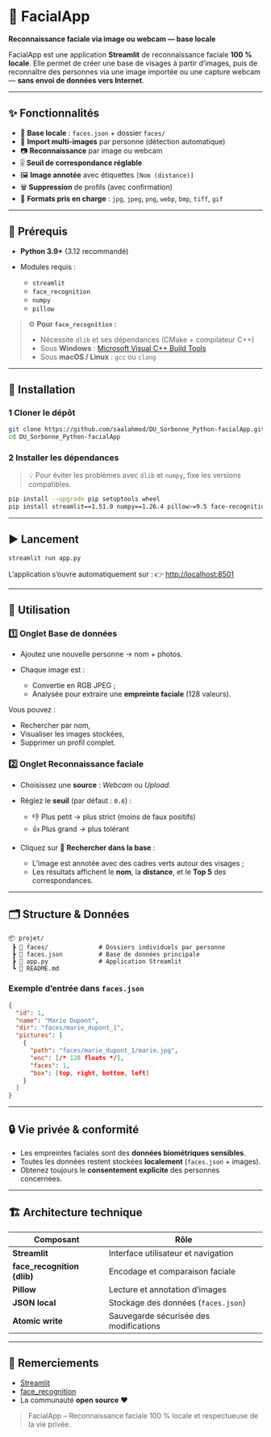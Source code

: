 # 🧠 FacialApp

**Reconnaissance faciale via image ou webcam — base locale**

FacialApp est une application **Streamlit** de reconnaissance faciale **100 % locale**.
Elle permet de créer une base de visages à partir d’images, puis de reconnaître des personnes via une image importée ou une capture webcam — **sans envoi de données vers Internet**.

---

## ✨ Fonctionnalités

* 📁 **Base locale** : `faces.json` + dossier `faces/`
* 🧍 **Import multi-images** par personne (détection automatique)
* 📷 **Reconnaissance** par image ou webcam
* 🎚️ **Seuil de correspondance réglable**
* 🖼️ **Image annotée** avec étiquettes `[Nom (distance)]`
* 🗑️ **Suppression** de profils (avec confirmation)
* 🧩 **Formats pris en charge** : `jpg`, `jpeg`, `png`, `webp`, `bmp`, `tiff`, `gif`

---

## 🧱 Prérequis

* **Python 3.9+** (3.12 recommandé)
* Modules requis :

  * `streamlit`
  * `face_recognition`
  * `numpy`
  * `pillow`

> ⚙️ **Pour `face_recognition` :**
>
> * Nécessite `dlib` et ses dépendances (CMake + compilateur C++)
> * Sous **Windows** : [Microsoft Visual C++ Build Tools](https://visualstudio.microsoft.com/visual-cpp-build-tools/)
> * Sous **macOS / Linux** : `gcc` ou `clang`

---

## 🚀 Installation

### 1️ Cloner le dépôt

```bash
git clone https://github.com/saalahmed/DU_Sorbonne_Python-facialApp.git
cd DU_Sorbonne_Python-facialApp
```

### 2 Installer les dépendances

> 💡 Pour éviter les problèmes avec `dlib` et `numpy`, fixe les versions compatibles.

```bash
pip install --upgrade pip setuptools wheel
pip install streamlit==1.51.0 numpy==1.26.4 pillow>=9.5 face-recognition==1.3.0 face_recognition_models==0.3.0
```

---

## ▶️ Lancement

```bash
streamlit run app.py
```

L’application s’ouvre automatiquement sur :
👉 [http://localhost:8501](http://localhost:8501)

---

## 🧭 Utilisation

### 1️⃣ Onglet **Base de données**

* Ajoutez une nouvelle personne → nom + photos.
* Chaque image est :

  * Convertie en RGB JPEG ;
  * Analysée pour extraire une **empreinte faciale** (128 valeurs).

Vous pouvez :

* Rechercher par nom,
* Visualiser les images stockées,
* Supprimer un profil complet.

### 2️⃣ Onglet **Reconnaissance faciale**

* Choisissez une **source** : *Webcam* ou *Upload*.
* Réglez le **seuil** (par défaut : `0.6`) :

  * 👎 Plus petit → plus strict (moins de faux positifs)
  * 👍 Plus grand → plus tolérant
* Cliquez sur 🔎 **Rechercher dans la base** :

  * L’image est annotée avec des cadres verts autour des visages ;
  * Les résultats affichent le **nom**, la **distance**, et le **Top 5** des correspondances.

---

## 🗂️ Structure & Données

```
📦 projet/
 ┣ 📁 faces/              # Dossiers individuels par personne
 ┣ 📄 faces.json          # Base de données principale
 ┣ 📄 app.py              # Application Streamlit
 ┗ 📄 README.md
```

### Exemple d’entrée dans `faces.json`

```json
{
  "id": 1,
  "name": "Marie Dupont",
  "dir": "faces/marie_dupont_1",
  "pictures": [
    {
      "path": "faces/marie_dupont_1/marie.jpg",
      "enc": [/* 128 floats */],
      "faces": 1,
      "box": [top, right, bottom, left]
    }
  ]
}
```

---

## 🔒 Vie privée & conformité

* Les empreintes faciales sont des **données biométriques sensibles**.
* Toutes les données restent stockées **localement** (`faces.json` + images).
* Obtenez toujours le **consentement explicite** des personnes concernées.

---

## 🏗️ Architecture technique

| Composant                   | Rôle                                   |
| --------------------------- | -------------------------------------- |
| **Streamlit**               | Interface utilisateur et navigation    |
| **face_recognition (dlib)** | Encodage et comparaison faciale        |
| **Pillow**                  | Lecture et annotation d’images         |
| **JSON local**              | Stockage des données (`faces.json`)    |
| **Atomic write**            | Sauvegarde sécurisée des modifications |

---

## 🙌 Remerciements

* [Streamlit](https://streamlit.io/)
* [face_recognition](https://github.com/ageitgey/face_recognition)
* La communauté **open source** ❤️

> FacialApp – Reconnaissance faciale 100 % locale et respectueuse de la vie privée.
